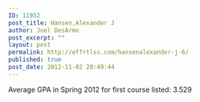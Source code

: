 ```yaml
---
ID: 11952
post_title: Hansen,Alexander J
author: Joel DesArmo
post_excerpt: ""
layout: post
permalink: http://effrtlss.com/hansenalexander-j-6/
published: true
post_date: 2012-11-02 20:49:44
---
```

<p>Average GPA in Spring 2012 for first course listed: 3.529</p>